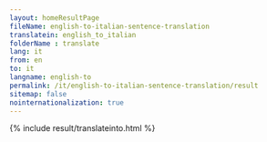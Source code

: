 ```yaml
---
layout: homeResultPage
fileName: english-to-italian-sentence-translation
translatein: english_to_italian
folderName : translate
lang: it
from: en
to: it
langname: english-to
permalink: /it/english-to-italian-sentence-translation/result
sitemap: false
nointernationalization: true
---
```

{% include result/translateinto.html %}

<script src="/js/result/translation.js" data-foldername="{{page.folderName}}" data-lang="{{page.lang}}"></script>
